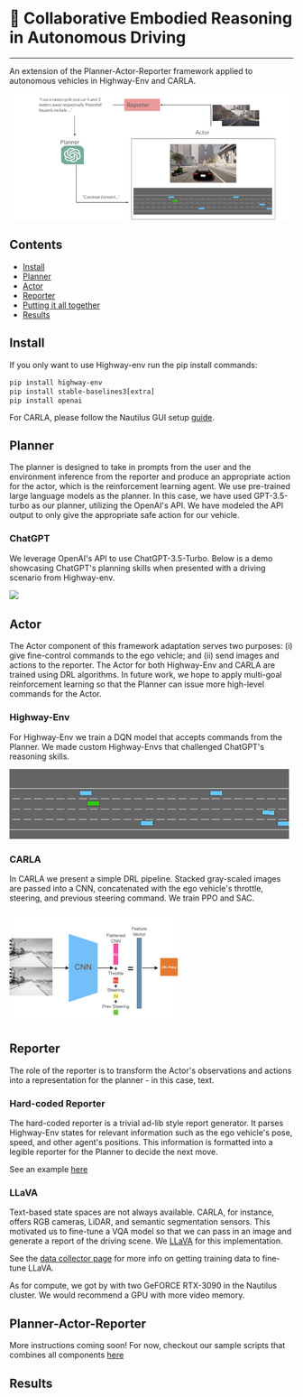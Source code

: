 # 🚗 Collaborative Embodied Reasoning in Autonomous Driving

---

An extension of the Planner-Actor-Reporter framework applied to autonomous vehicles in Highway-Env and CARLA.

![](images/main.png)

## Contents

- [Install](#install)
- [Planner](#planner)
- [Actor](#actor)
- [Reporter](#reporter)
- [Putting it all together](#planner-actor-reporter)
- [Results](#results)

## Install

If you only want to use Highway-env run the pip install commands:
```
pip install highway-env
pip install stable-baselines3[extra]
pip install openai
```

For CARLA, please follow the Nautilus GUI setup [guide](nautilus-files/README.md).

## Planner

 The planner is designed to take in prompts from the user and the environment inference from the reporter and produce an appropriate action for the actor, which is the reinforcement learning agent. We use pre-trained large language models as the planner. In this case, we have used GPT-3.5-turbo as our planner, utilizing the OpenAI's API. We have modeled the API output to only give the appropriate safe action for our vehicle.

### ChatGPT

We leverage OpenAI's API to use ChatGPT-3.5-Turbo. Below is a demo showcasing ChatGPT's planning skills when presented with a driving scenario from Highway-env.

![](images/planner-highway-env.png)

## Actor

The Actor component of this framework adaptation serves two purposes: (i) give fine-control commands to the ego vehicle; and (ii) send images and actions to the reporter. The Actor for both Highway-Env and CARLA are trained using DRL algorithms. In future work, we hope to apply multi-goal reinforcement learning so that the Planner can issue more high-level commands for the Actor. 

### Highway-Env

For Highway-Env we train a DQN model that accepts commands from the Planner. We made custom Highway-Envs that challenged ChatGPT's reasoning skills.

![Highway-Env](images/scenario_12.png)

### CARLA

In CARLA we present a simple DRL pipeline. Stacked gray-scaled images are passed into a CNN, concatenated with the ego vehicle's throttle, steering, and previous steering command. 
We train PPO and SAC.

![DRL pipeline](images/drl-fig.001.png)

## Reporter

The role of the reporter is to transform the Actor's observations and actions into a representation for the planner - in this case, text. 

### Hard-coded Reporter

The hard-coded reporter is a trivial ad-lib style report generator. It parses Highway-Env states for relevant information such as the ego vehicle's pose, speed, and other agent's positions. This information is formatted into a legible reporter for the Planner to decide the next move. 

See an example [here](reporter/hard-coded-reporter-highway-env.py)

### LLaVA  

Text-based state spaces are not always available. CARLA, for instance, offers RGB cameras, LiDAR, and semantic segmentation sensors. This motivated us to fine-tune a VQA model so that we can pass in an image and generate a report of the driving scene. We [LLaVA](https://github.com/haotian-liu/LLaVA) for this implementation. 

See the [data collector page](reporter/carla-data-collection/README.md) for more info on getting training data to fine-tune LLaVA.

As for compute, we got by with two GeFORCE RTX-3090 in the Nautilus cluster. We would recommend a GPU with more video memory. 

## Planner-Actor-Reporter

More instructions coming soon! For now, checkout our sample scripts that combines all components [here](par.py)

## Results

